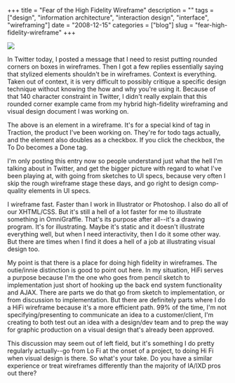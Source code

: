 +++
title = "Fear of the High Fidelity Wireframe"
description = ""
tags = ["design", "information architecture", "interaction design", "interface", "wireframing"]
date = "2008-12-15"
categories = ["blog"]
slug = "fear-high-fidelity-wireframe"
+++



  <div class="notebook-screenshot"><img src="//media.konigi.com/notebook/fear-hifi-wireframe.jpg" class="notebook-image" /></div><p>In Twitter today, I posted a message that I need to resist putting rounded corners on boxes in wireframes. Then I got a few replies essentially saying that stylized elements shouldn't be in wireframes. Context is everything. Taken out of context, it is very difficult to possibly critique a specific design technique without knowing the how and why you're using it. Because of that 140 character constraint in Twitter, I didn't really explain that this rounded corner example came from my hybrid high-fidelity wireframing and visual design document I was working on.</p>
<p>The above is an element in a wireframe. It's for a special kind of tag in Traction, the product I've been working on. They're for todo tags actually, and the element also doubles as a checkbox. If you click the checkbox, the To Do becomes a Done tag. </p>
<p>I'm only posting this entry now so people understand just what the hell I'm talking about in Twitter, and get the bigger picture with regard to what I've been playing at, with going from sketches to UI specs, because very often I skip the rough wireframe stage these days, and go right to design comp-quality elements in UI specs. </p>
<p>I wireframe fast. Faster than I work in Illustrator or Photoshop. I also do all of our XHTML/CSS. But it's still a hell of a lot faster for me to illustrate something in OmniGraffle. That's its purpose after all--it's a drawing program. It's for illustrating. Maybe it's static and it doesn't illustrate everything well, but when I need interactivity, then I do it some other way. But there are times when I find it does a hell of a job at illustrating visual design too.</p>
<p>My point is that there is a place for doing high fidelity in wireframes. The outie/innie distinction is good to point out here. In my situation, HiFi serves a purpose because I'm the one who goes from pencil sketch to implementation just short of hooking up the back end system functionality and AJAX. There are parts we do that go from sketch to implementation, or from discussion to implementation. But there are definitely parts where I do a HiFi wireframe because it's a more efficient path. 99% of the time, I'm not specifying/presenting to communicate an idea to a customer/client, I'm creating to both test out an idea with a design/dev team and to prep the way for graphic production on a visual design that's already been approved.</p>
<p>This discussion may seem out of left field, but it's something I do pretty regularly actually--go from Lo Fi at the onset of a project, to doing Hi Fi when visual design is there. So what's your take. Do you have a similar experience or treat wireframes differently than the majority of IA/IXD pros out there?</p>
    
  
